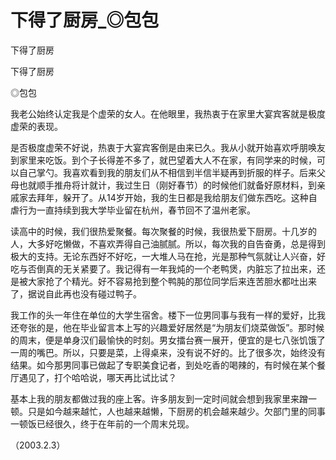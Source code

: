 # 下得了厨房_◎包包

下得了厨房

下得了厨房

◎包包

我老公始终认定我是个虚荣的女人。在他眼里，我热衷于在家里大宴宾客就是极度虚荣的表现。

是否极度虚荣不好说，热衷于大宴宾客倒是由来已久。我从小就开始喜欢呼朋唤友到家里来吃饭。到个子长得差不多了，就巴望着大人不在家，有同学来的时候，可以自己掌勺。我喜欢看到我的朋友们从不相信到半信半疑再到折服的样子。后来父母也就顺手推舟将计就计，我过生日（刚好春节）的时候他们就备好原材料，到亲戚家去拜年，躲开了。从14岁开始，我的生日都是我给朋友们做东西吃。这种自虐行为一直持续到我大学毕业留在杭州，春节回不了温州老家。

读高中的时候，我们很热爱聚餐。每次聚餐的时候，我很热爱下厨房。十几岁的人，大多好吃懒做，不喜欢弄得自己油腻腻。所以，每次我的自告奋勇，总是得到极大的支持。无论东西好不好吃，一大堆人马在抢，光是那种气氛就让人兴奋，好吃与否倒真的无关紧要了。我记得有一年我炖的一个老鸭煲，内脏忘了拉出来，还是被大家抢了个精光。好不容易抢到整个鸭肫的那位同学后来连苦胆水都吐出来了，据说自此再也没有碰过鸭子。

我工作的头一年住在单位的大学生宿舍。楼下一位男同事与我有一样的爱好，比我还夸张的是，他在毕业留言本上写的兴趣爱好居然是“为朋友们烧菜做饭”。那时候的周末，便是单身汉们最愉快的时刻。男女擂台赛一展开，便宜的是七八张饥饿了一周的嘴巴。所以，只要是菜，上得桌来，没有说不好的。比了很多次，始终没有结果。如今那男同事已做起了专职美食记者，到处吃香的喝辣的，有时候在某个餐厅遇见了，打个哈哈说，哪天再比试比试？

基本上我的朋友都做过我的座上客。许多朋友到一定时间就会想到我家里来蹭一顿。只是如今越来越忙，人也越来越懒，下厨房的机会越来越少。欠部门里的同事一顿饭已经很久，终于在年前的一个周末兑现。

（2003.2.3）